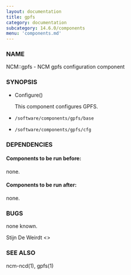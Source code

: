 ```yaml
---
layout: documentation
title: gpfs
category: documentation
subcategory: 14.6.0/components
menu: 'components.md'
---
```

### NAME

NCM::gpfs - NCM gpfs configuration component

### SYNOPSIS

- Configure()

    This component configures GPFS.

- `/software/components/gpfs/base`
- `/software/components/gpfs/cfg`

### DEPENDENCIES

#### Components to be run before:

none.

#### Components to be run after:

none.

### BUGS

none known.

Stijn De Weirdt &lt;&gt;

### SEE ALSO

ncm-ncd(1), gpfs(1)
